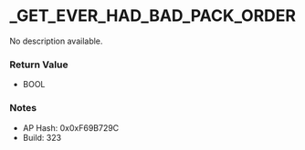 # _GET_EVER_HAD_BAD_PACK_ORDER

No description available.

### Return Value
* BOOL

### Notes
* AP Hash: 0x0xF69B729C
* Build: 323

